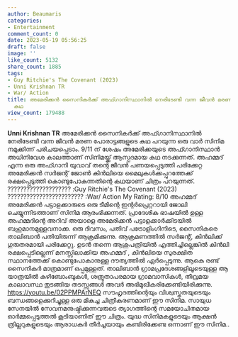 ```yaml
---
author: Beaumaris
categories:
- Entertainment
comment_count: 0
date: 2023-05-19 05:56:25
draft: false
image: ''
like_count: 5132
share_count: 1885
tags:
- Guy Ritchie's The Covenant (2023)
- Unni Krishnan TR
- War/ Action
title: അമേരിക്കൻ സൈനികർക്ക് അഫ്ഗാനിസ്ഥാനിൽ നേരിടേണ്ടി വന്ന ജീവൻ മരണ പോരാട്ടങ്ങളുടെ
  കഥ
view_count: 179488
---
```


**Unni Krishnan TR** അമേരിക്കൻ സൈനികർക്ക് അഫ്ഗാനിസ്ഥാനിൽ നേരിടേണ്ടി വന്ന ജീവൻ മരണ പോരാട്ടങ്ങളുടെ കഥ പറയുന്ന ഒരു വാർ സിനിമ നമുക്കിന്ന് പരിചയപ്പെടാം. 9/11 ന് ശേഷം അമേരിക്കയുടെ അഫ്ഗാനിസ്ഥാൻ അധിനിവേശ കാലത്താണ് സിനിമയ്ക്ക് ആസ്പദമായ കഥ നടക്കുന്നത്. അഹമ്മദ് എന്ന ഒരു അഫ്ഗാനി യുവാവ് തന്റെ ജീവൻ പണയപ്പെടുത്തി പരിക്കേറ്റ അമേരിക്കൻ സർജന്റ് ജോൺ കിൻലിയെ മൈലുകൾക്കപ്പുറത്തേക്ക് രക്ഷപ്പെടുത്തി കൊണ്ടുപോകുന്നതിന്റെ കഥയാണ് ചിത്രം പറയുന്നത്. [](https://cdn.boolokam.com/articles/2023/05/qqqqqq.webp)???????????????????? :Guy Ritchie's The Covenant (2023) ???????????????????????? :War/ Action My Rating: 8/10 അഹമ്മദ് അമേരിക്കൻ പട്ടാളക്കാരുടെ ഒരു ടീമിന്റെ ഇന്റർപ്രെറ്ററായി ജോലി ചെയ്യുന്നിടത്താണ് സിനിമ ആരംഭിക്കുന്നത്. പ്രാദേശിക ഭാഷയിൽ ഉള്ള അഹമ്മദിന്റെ അറിവ് അയാളെ അമേരിക്കൻ പട്ടാളക്കാർക്കിടയിൽ ബഹുമാനമുള്ളവനാക്ക. ഒരു ദിവസം, പതിവ് പട്രോളിംഗിനിടെ, സൈനികരെ താലിബാൻ പതിയിരുന്ന് ആക്രമിക്കുന്നു. ആക്രമണത്തിൽ സർജൻ്റ്, കിൻലിക്ക് ഗുരുതരമായി പരിക്കേറ്റു. ഉടൻ തന്നെ ആശുപത്രിയിൽ എത്തിച്ചില്ലെങ്കിൽ കിൻലി രക്ഷപ്പെടില്ലെന്ന് മനസ്സിലാക്കിയ അഹമ്മദ് , കിൻലിയെ സുരക്ഷിത സ്ഥാനത്തേക്ക് കൊണ്ടുപോകാനുള്ള ദൗത്യത്തിൽ ഏർപ്പെടുന്നു. ആകെ രണ്ട് സൈനികർ മാത്രമാണ് ഒപ്പമുള്ളത്. താലിബാൻ ഗ്രാമപ്രദേശങ്ങളിലൂടെയുള്ള ആ യാത്രയിൽ കുഴിബോംബുകൾ, ശത്രുതാപരമായ ഗ്രാമവാസികൾ, തീവ്രമയ കാലാവസ്ഥ തുടങ്ങിയ തടസ്സങ്ങൾ അവർ അഭിമുഖീകരിക്കേണ്ടിയിരിക്കുന്നു. https://youtu.be/02PPMPArNEQ സൗഹൃദത്തിന്റെയും വിശ്വസ്തതയുടെയും ബന്ധങ്ങളെക്കുറിച്ചുള്ള ഒരു മികച്ച ചിത്രീകരണമാണ് ഈ സിനിമ. സായുധ സേനയിൽ സേവനമനുഷ്ഠിക്കുന്നവരുടെ ത്യാഗത്തിന്റെ സമയോചിതമായ ഓർമ്മപ്പെടുത്തൽ കൂടിയാണിത് ഈ ചിത്രം. യുദ്ധ സിനിമകളുടെയും ആക്ഷൻ ത്രില്ലറുകളുടെയും ആരാധകർ തീർച്ചയായും കണ്ടിരിക്കേണ്ട ഒന്നാണ് ഈ സിനിമ..